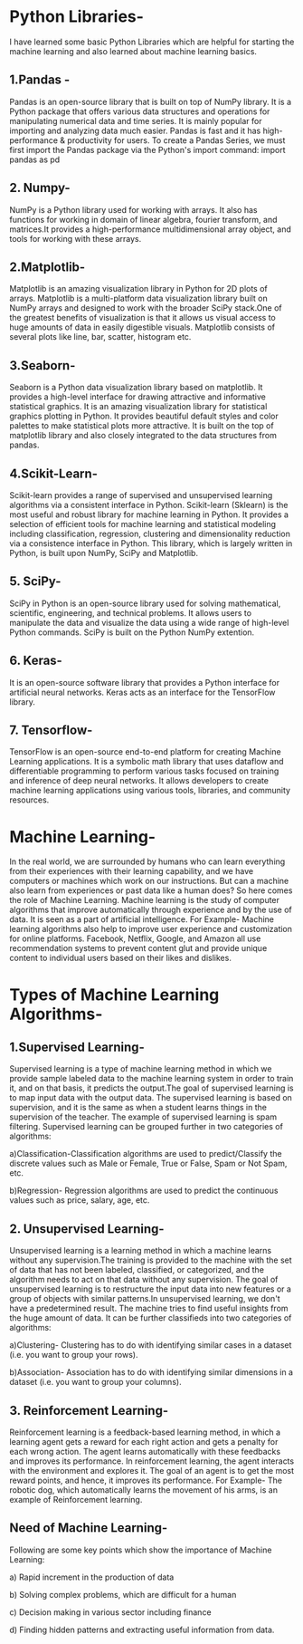 # Python Libraries- 
I have learned some basic Python Libraries which are helpful for starting the machine learning and also learned about machine learning basics.
## 1.Pandas -
Pandas is an open-source library that is built on top of NumPy library. It is a Python package that offers various data structures and operations for manipulating numerical data and time series. It is mainly popular for importing and analyzing data much easier. Pandas is fast and it has high-performance & productivity for users.
To create a Pandas Series, we must first import the Pandas package via the Python's import command: import pandas as pd

## 2. Numpy-
NumPy is a Python library used for working with arrays. It also has functions for working in domain of linear algebra, fourier transform, and matrices.It provides a high-performance multidimensional array object, and tools for working with these arrays.

## 2.Matplotlib-
Matplotlib is an amazing visualization library in Python for 2D plots of arrays. Matplotlib is a multi-platform data visualization library built on NumPy arrays and designed to work with the broader SciPy stack.One of the greatest benefits of visualization is that it allows us visual access to huge amounts of data in easily digestible visuals. Matplotlib consists of several plots like line, bar, scatter, histogram etc.

## 3.Seaborn-
Seaborn is a Python data visualization library based on matplotlib. It provides a high-level interface for drawing attractive and informative statistical graphics. It is an amazing visualization library for statistical graphics plotting in Python. It provides beautiful default styles and color palettes to make statistical plots more attractive. It is built on the top of matplotlib library and also closely integrated to the data structures from pandas.

## 4.Scikit-Learn-
Scikit-learn provides a range of supervised and unsupervised learning algorithms via a consistent interface in Python. Scikit-learn (Sklearn) is the most useful and robust library for machine learning in Python. It provides a selection of efficient tools for machine learning and statistical modeling including classification, regression, clustering and dimensionality reduction via a consistence interface in Python. This library, which is largely written in Python, is built upon NumPy, SciPy and Matplotlib.

## 5. SciPy-
SciPy in Python is an open-source library used for solving mathematical, scientific, engineering, and technical problems. It allows users to manipulate the data and visualize the data using a wide range of high-level Python commands. SciPy is built on the Python NumPy extention.

## 6. Keras-
It is an open-source software library that provides a Python interface for artificial neural networks. Keras acts as an interface for the TensorFlow library.

## 7. Tensorflow-
TensorFlow is an open-source end-to-end platform for creating Machine Learning applications. It is a symbolic math library that uses dataflow and differentiable programming to perform various tasks focused on training and inference of deep neural networks. It allows developers to create machine learning applications using various tools, libraries, and community resources.

# Machine Learning-
In the real world, we are surrounded by humans who can learn everything from their experiences with their learning capability, and we have computers or machines which work on our instructions. But can a machine also learn from experiences or past data like a human does? So here comes the role of Machine Learning.
Machine learning is the study of computer algorithms that improve automatically through experience and by the use of data. It is seen as a part of artificial intelligence. For Example- Machine learning algorithms also help to improve user experience and customization for online platforms. Facebook, Netflix, Google, and Amazon all use recommendation systems to prevent content glut and provide unique content to individual users based on their likes and dislikes.

# Types of Machine Learning Algorithms-

## 1.Supervised Learning-
Supervised learning is a type of machine learning method in which we provide sample labeled data to the machine learning system in order to train it, and on that basis, it predicts the output.The goal of supervised learning is to map input data with the output data. The supervised learning is based on supervision, and it is the same as when a student learns things in the supervision of the teacher. The example of supervised learning is spam filtering.
Supervised learning can be grouped further in two categories of algorithms:

a)Classification-Classification algorithms are used to predict/Classify the discrete values such as Male or Female, True or False, Spam or Not Spam, etc.

b)Regression- Regression algorithms are used to predict the continuous values such as price, salary, age, etc.

## 2. Unsupervised Learning-
Unsupervised learning is a learning method in which a machine learns without any supervision.The training is provided to the machine with the set of data that has not been labeled, classified, or categorized, and the algorithm needs to act on that data without any supervision. The goal of unsupervised learning is to restructure the input data into new features or a group of objects with similar patterns.In unsupervised learning, we don't have a predetermined result. The machine tries to find useful insights from the huge amount of data. It can be further classifieds into two categories of algorithms:

a)Clustering- Clustering has to do with identifying similar cases in a dataset (i.e. you want to group your rows).

b)Association- Association has to do with identifying similar dimensions in a dataset (i.e. you want to group your columns).

## 3. Reinforcement Learning-
Reinforcement learning is a feedback-based learning method, in which a learning agent gets a reward for each right action and gets a penalty for each wrong action. The agent learns automatically with these feedbacks and improves its performance. In reinforcement learning, the agent interacts with the environment and explores it. The goal of an agent is to get the most reward points, and hence, it improves its performance. For Example- The robotic dog, which automatically learns the movement of his arms, is an example of Reinforcement learning.

## Need of Machine Learning-
Following are some key points which show the importance of Machine Learning:

a) Rapid increment in the production of data

b) Solving complex problems, which are difficult for a human

c) Decision making in various sector including finance

d) Finding hidden patterns and extracting useful information from data.










